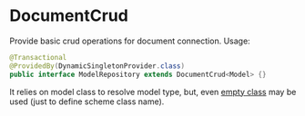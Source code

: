 # DocumentCrud

Provide basic crud operations for document connection. 
Usage:

```java
@Transactional
@ProvidedBy(DynamicSingletonProvider.class)
public interface ModelRepository extends DocumentCrud<Model> {}
```

It relies on model class to resolve model type, but, even [empty class](../mixins.md#when-object-model-not-used) may be used (just to define scheme class name).
